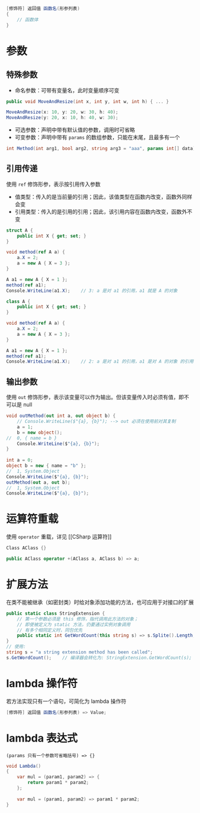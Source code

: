 
```csharp
[修饰符] 返回值 函数名(形参列表)
{
    // 函数体
}
```
# 参数

## 特殊参数

- 命名参数：可带有变量名，此时变量顺序可变

```c#
public void MoveAndResize(int x, int y, int w, int h) { ... }

MoveAndResize(x: 10, y: 20, w: 30, h: 40);
MoveAndResize(y: 20, x: 10, h: 40, w: 30);
```

- 可选参数：声明中带有默认值的参数，调用时可省略
- 可变参数：声明中带有 `params` 的数组参数，只能在末尾，且最多有一个

```c#
int Method(int arg1, bool arg2, string arg3 = "aaa", params int[] data)
```
## 引用传递

使用 `ref` 修饰形参，表示按引用传入参数
- 值类型：传入的是当前量的引用；因此，该值类型在函数内改变，函数外同样会变
- 引用类型：传入的是引用的引用；因此，该引用内容在函数内改变，函数外不变

```csharp
struct A {
    public int X { get; set; }
}

void method(ref A a) {
    a.X = 2;
    a = new A { X = 3 };
}

A a1 = new A { X = 1 };
method(ref a1);
Console.WriteLine(a1.X);    // 3: a 是对 a1 的引用，a1 就是 A 的对象
```
       
```csharp
class A {
    public int X { get; set; }
}

void method(ref A a) {
    a.X = 2;
    a = new A { X = 3 };
}

A a1 = new A { X = 1 };
method(ref a1);
Console.WriteLine(a1.X);    // 2: a 是对 a1 的引用，a1 是对 A 的对象 的引用
```
## 输出参数

使用 `out` 修饰形参，表示该变量可以作为输出。但该变量传入时必须有值，即不可以是 null

```csharp
void outMethod(out int a, out object b) {
    // Console.WriteLine($"{a}, {b}"); --> out 必须在使用前对其复制
    a = 1;
    b = new object();
//  0, { name = b }
    Console.WriteLine($"{a}, {b}");
}
   
int a = 0;
object b = new { name = "b" };
//  1, System.Object
Console.WriteLine($"{a}, {b}");
outMethod(out a, out b);
//  1, System.Object
Console.WriteLine($"{a}, {b}");
```
# 运算符重载

使用 `operator` 重载，详见 [[CSharp 运算符]]

```csharp
Class AClass {}

public AClass operator +(AClass a, AClass b) => a;
```
# 扩展方法

在类不能被继承（如密封类）时给对象添加功能的方法，也可应用于对接口的扩展

```csharp
public static class StringExtension {
    // 第一个参数必须是 this 修饰，指代调用此方法的对象；
    // 即使被定义为 static 方法，仍要通过实例对象调用
    // 有多个相同定义时，同包优先
    public static int GetWordCount(this string s) => s.Splite().Length;
}
// 使用:
string s = "a string extension method has been called";
s.GetWordCount();    // 编译器会转化为: StringExtension.GetWordCount(s);
```
# lambda 操作符

若方法实现只有一个语句，可简化为 lambda 操作符
   
```csharp
[修饰符] 返回值 函数名(形参列表) => Value;
```
# lambda 表达式

`(params 只有一个参数可省略括号) => {}`

```csharp
void Lambda()
{
    var mul = (param1, param2) => {
        return param1 * param2;
    };
    
    var mul = (param1, param2) => param1 * param2;
}
```
